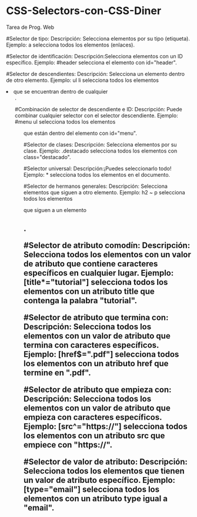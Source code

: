 # CSS-Selectors-con-CSS-Diner
Tarea de Prog. Web

#Selector de tipo: 
  Descripción: Selecciona elementos por su tipo (etiqueta).
  Ejemplo: a selecciona todos los elementos <a> (enlaces).
  
#Selector de identificación: 
  Descripción:Selecciona elementos con un ID específico.
  Ejemplo: #header selecciona el elemento con id="header".
  
#Selector de descendientes: 
  Descripción: Selecciona un elemento dentro de otro elemento.
  Ejemplo: ul li selecciona todos los elementos <li> que se encuentran dentro de cualquier <ul>.
  
#Combinación de selector de descendiente e ID: 
  Descripción: Puede combinar cualquier selector con el selector descendiente.
  Ejemplo: #menu ul selecciona todos los elementos <ul> que están dentro del elemento con id="menu".
  
#Selector de clases: 
  Descripción: Selecciona elementos por su clase.
  Ejemplo: .destacado selecciona todos los elementos con class="destacado".
  
#Selector universal: 
  Descripción:¡Puedes seleccionarlo todo!
  Ejemplo: * selecciona todos los elementos en el documento.
  
#Selector de hermanos generales: 
  Descripción: Selecciona elementos que siguen a otro elemento.
  Ejemplo: h2 ~ p selecciona todos los elementos <p> que siguen a un elemento <h2>.

#Selector de atributo comodín: 
  Descripción: Selecciona todos los elementos con un valor de atributo que contiene caracteres específicos en cualquier lugar.
  Ejemplo: [title*="tutorial"] selecciona todos los elementos con un atributo title que contenga la palabra "tutorial".

#Selector de atributo que termina con: 
  Descripción: Selecciona todos los elementos con un valor de atributo que termina con caracteres específicos.
  Ejemplo: [href$=".pdf"] selecciona todos los elementos con un atributo href que termine en ".pdf".

#Selector de atributo que empieza con:
  Descripción: Selecciona todos los elementos con un valor de atributo que empieza con caracteres específicos.
  Ejemplo: [src^="https://"] selecciona todos los elementos con un atributo src que empiece con "https://".

#Selector de valor de atributo: 
  Descripción: Selecciona todos los elementos que tienen un valor de atributo específico.
  Ejemplo: [type="email"] selecciona todos los elementos con un atributo type igual a "email".

